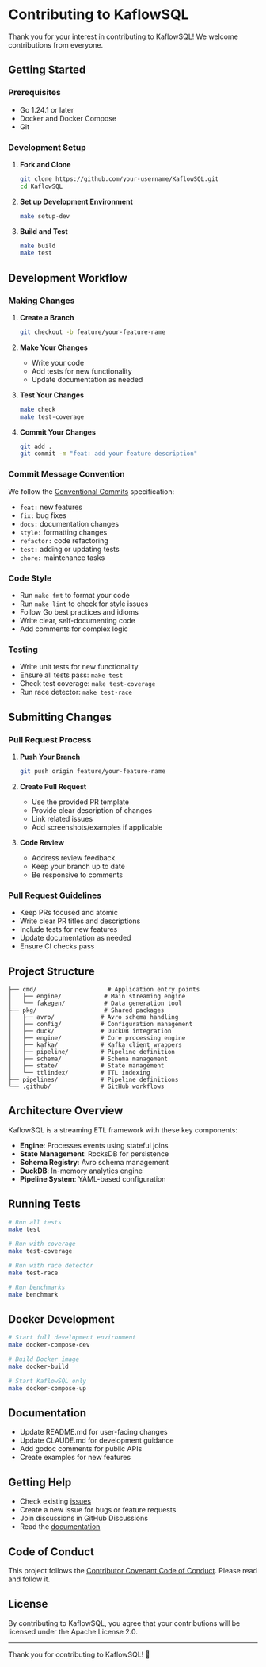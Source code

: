 # Contributing to KaflowSQL

Thank you for your interest in contributing to KaflowSQL! We welcome contributions from everyone.

## Getting Started

### Prerequisites

- Go 1.24.1 or later
- Docker and Docker Compose
- Git

### Development Setup

1. **Fork and Clone**
   ```bash
   git clone https://github.com/your-username/KaflowSQL.git
   cd KaflowSQL
   ```

2. **Set up Development Environment**
   ```bash
   make setup-dev
   ```

3. **Build and Test**
   ```bash
   make build
   make test
   ```

## Development Workflow

### Making Changes

1. **Create a Branch**
   ```bash
   git checkout -b feature/your-feature-name
   ```

2. **Make Your Changes**
   - Write your code
   - Add tests for new functionality
   - Update documentation as needed

3. **Test Your Changes**
   ```bash
   make check
   make test-coverage
   ```

4. **Commit Your Changes**
   ```bash
   git add .
   git commit -m "feat: add your feature description"
   ```

### Commit Message Convention

We follow the [Conventional Commits](https://www.conventionalcommits.org/) specification:

- `feat:` new features
- `fix:` bug fixes
- `docs:` documentation changes
- `style:` formatting changes
- `refactor:` code refactoring
- `test:` adding or updating tests
- `chore:` maintenance tasks

### Code Style

- Run `make fmt` to format your code
- Run `make lint` to check for style issues
- Follow Go best practices and idioms
- Write clear, self-documenting code
- Add comments for complex logic

### Testing

- Write unit tests for new functionality
- Ensure all tests pass: `make test`
- Check test coverage: `make test-coverage`
- Run race detector: `make test-race`

## Submitting Changes

### Pull Request Process

1. **Push Your Branch**
   ```bash
   git push origin feature/your-feature-name
   ```

2. **Create Pull Request**
   - Use the provided PR template
   - Provide clear description of changes
   - Link related issues
   - Add screenshots/examples if applicable

3. **Code Review**
   - Address review feedback
   - Keep your branch up to date
   - Be responsive to comments

### Pull Request Guidelines

- Keep PRs focused and atomic
- Write clear PR titles and descriptions
- Include tests for new features
- Update documentation as needed
- Ensure CI checks pass

## Project Structure

```
├── cmd/                    # Application entry points
│   ├── engine/            # Main streaming engine
│   └── fakegen/           # Data generation tool
├── pkg/                   # Shared packages
│   ├── avro/             # Avro schema handling
│   ├── config/           # Configuration management
│   ├── duck/             # DuckDB integration
│   ├── engine/           # Core processing engine
│   ├── kafka/            # Kafka client wrappers
│   ├── pipeline/         # Pipeline definition
│   ├── schema/           # Schema management
│   ├── state/            # State management
│   └── ttlindex/         # TTL indexing
├── pipelines/            # Pipeline definitions
└── .github/              # GitHub workflows
```

## Architecture Overview

KaflowSQL is a streaming ETL framework with these key components:

- **Engine**: Processes events using stateful joins
- **State Management**: RocksDB for persistence
- **Schema Registry**: Avro schema management
- **DuckDB**: In-memory analytics engine
- **Pipeline System**: YAML-based configuration

## Running Tests

```bash
# Run all tests
make test

# Run with coverage
make test-coverage

# Run with race detector
make test-race

# Run benchmarks
make benchmark
```

## Docker Development

```bash
# Start full development environment
make docker-compose-dev

# Build Docker image
make docker-build

# Start KaflowSQL only
make docker-compose-up
```

## Documentation

- Update README.md for user-facing changes
- Update CLAUDE.md for development guidance
- Add godoc comments for public APIs
- Create examples for new features

## Getting Help

- Check existing [issues](https://github.com/siqueiraa/KaflowSQL/issues)
- Create a new issue for bugs or feature requests
- Join discussions in GitHub Discussions
- Read the [documentation](README.md)

## Code of Conduct

This project follows the [Contributor Covenant Code of Conduct](CODE_OF_CONDUCT.md). Please read and follow it.

## License

By contributing to KaflowSQL, you agree that your contributions will be licensed under the Apache License 2.0.

---

Thank you for contributing to KaflowSQL! 🚀
